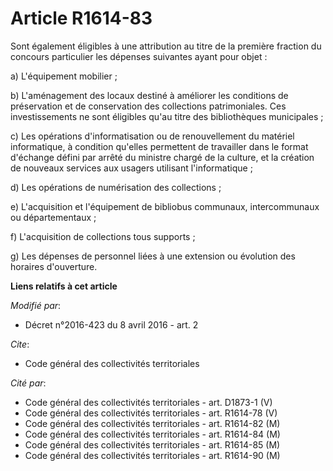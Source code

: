 # Article R1614-83

Sont également éligibles à une attribution au titre de la première fraction du concours particulier les dépenses suivantes
ayant pour objet : 

a) L'équipement mobilier ;

b) L'aménagement des locaux destiné à améliorer les conditions de préservation et de conservation des collections
patrimoniales. Ces investissements ne sont éligibles qu'au titre des bibliothèques municipales ; 

c) Les opérations d'informatisation ou de renouvellement du matériel informatique, à condition qu'elles permettent de
travailler dans le format d'échange défini par arrêté du ministre chargé de la culture, et la création de nouveaux services
aux usagers utilisant l'informatique ;

d) Les opérations de numérisation des collections ;

e) L'acquisition et l'équipement de bibliobus communaux, intercommunaux ou départementaux ;

f) L'acquisition de collections tous supports ;

g) Les dépenses de personnel liées à une extension ou évolution des horaires d'ouverture.

**Liens relatifs à cet article**

_Modifié par_:

  - Décret n°2016-423 du 8 avril 2016 - art. 2

_Cite_:

  - Code général des collectivités territoriales

_Cité par_:

  - Code général des collectivités territoriales - art. D1873-1 (V)
  - Code général des collectivités territoriales - art. R1614-78 (V)
  - Code général des collectivités territoriales - art. R1614-82 (M)
  - Code général des collectivités territoriales - art. R1614-84 (M)
  - Code général des collectivités territoriales - art. R1614-85 (M)
  - Code général des collectivités territoriales - art. R1614-90 (M)
